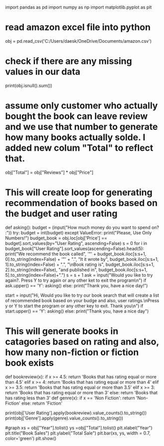 import pandas as pd
import numpy as np
import matplotlib.pyplot as plt

# read amazon excel file into python
obj = pd.read_csv('C:/Users/daesk/OneDrive/Documents/amazon.csv')

# check if there are any missing values in our data
print(obj.isnull().sum())

# assume only customer who actually bought the book can leave review and we use that number to generate how many books actually solde. I added new colum "Total" to reflect that.
obj["Total"] = obj["Reviews"] * obj["Price"]

# This will create loop for generating recommendation of books based on the budget and user rating

def asking():
    budget = (input("How much money do you want to spend on? :"))
    try:
        budget = int(budget)
    except ValueError:
        print("Please, Use Only Numbers!")
    budget_book = obj.loc[obj['Price'] == budget].sort_values(by="User Rating", ascending=False)
    s = 0
    for i in budget_book["User Rating"].sort_values(ascending=False).head(5):
        print("We recommend the book called", '"' + budget_book.iloc[s:s+1, 0].to_string(index=False) + '"' + ".", "It it wrote by", budget_book.iloc[s:s+1, 1].to_string(index=False) + ".",
        "\nBook rating is", budget_book.iloc[s:s+1, 2].to_string(index=False), "and published in", budget_book.iloc[s:s+1, 5].to_string(index=False)+".")
        s = s + 1
    ask = input("Would you like to try again?. Press Y to try again or any other ket to exit the program\n")
    if ask.upper() == 'Y':
        asking()
    else:
        print("Thank you, have a nice day!")

start = input("Hi, Would you like to try our book search that will create a list of recommended book based on your budge and also, user ratings.\nPress y or Y to start the program or any other key to exit. Thank you\n")
if start.upper() == 'Y':
    asking()
else:
    print("Thank you, have a nice day")


# This will generate books in catagories based on rating and also, how many non-fiction or fiction book exists
def bookreview(x):
    if x >= 4.5:
        return 'Books that has rating equal or more than 4.5'
    elif x >= 4:
        return 'Books that has rating equal or more than 4'
    elif x >= 3.5:
        return 'Books that has rating equal or more than 3.5'
    elif x >= 3:
        return 'Books that has rating equal or more than 3'
    else:
        return 'Books that has rating less than 3'
def genre(x):
    if x == 'Non Fiction':
        return 'Non-Fiction'
    else:
        return  'Fiction'

print(obj['User Rating'].apply(bookreview).value_counts().to_string())
print(obj['Genre'].apply(genre).value_counts().to_string())

#graph
xs = obj["Year"].tolist()
ys =obj["Total"].tolist()
plt.xlabel("Year")
plt.title("Book Sales")
plt.ylabel("Total Sale")
plt.bar(xs, ys, width = 0.7, color='green')
plt.show()
